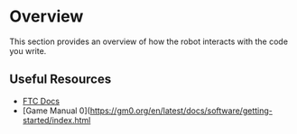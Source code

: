 # Overview

This section provides an overview of how the robot interacts with the code you write.

## Useful Resources

- [FTC Docs](https://ftc-docs.firstinspires.org/en/latest/programming_resources/index.html)
- [Game Manual 0](https://gm0.org/en/latest/docs/software/getting-started/index.html